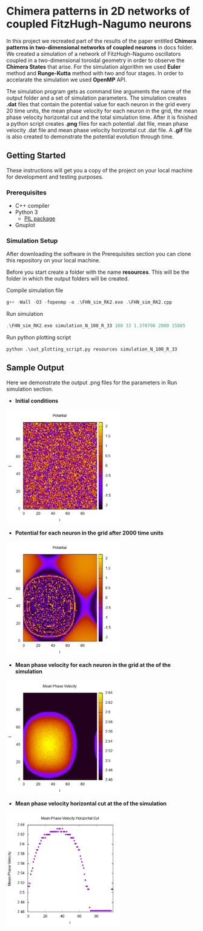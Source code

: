 # Chimera patterns in 2D networks of coupled FitzHugh-Nagumo neurons

In this project we recreated part of the results of the paper entitled __Chimera patterns in two-dimensional networks of coupled neurons__ in docs folder. We created a simulation of a network of FitzHugh-Nagumo oscillators coupled in a two-dimensional toroidal geometry in order to observe the __Chimera States__ that arise. For the simulation algorithm we used __Euler__ method and __Runge-Kutta__ method with two and four stages. In order to accelarate the simulation we used __OpenMP__ API.

The simulation program gets as command line arguments the name of the output folder and a set of simulation parameters. The simulation creates __.dat__ files that contain the potential value for each neuron in the grid every 20 time units, the mean phase velocity for each neuron in the grid, the mean phase velocity horizontal cut and the total simulation time. After it is finished a python script creates __.png__ files for each potential .dat file, mean phase velocity .dat file and mean phase velocity horizontal cut .dat file. A __.gif__ file is also created to demonstrate the potential evolution through time. 

## Getting Started

These instructions will get you a copy of the project on your local machine for development and testing purposes.

### Prerequisites

* C++ compiler
* Python 3
    - [PIL package](https://pypi.org/project/Pillow/)
* Gnuplot

### Simulation Setup

After downloading the software in the Prerequisites section you can clone this repository on your local machine.

Before you start create a folder with the name __resources__. This will be the folder in which the output folders will be created.

Compile simulation file

```cpp
g++ -Wall -O3 -fopenmp -o .\FHN_sim_RK2.exe .\FHN_sim_RK2.cpp
```

Run simulation

```cpp
.\FHN_sim_RK2.exe simulation_N_100_R_33 100 33 1.370796 2000 15885 
```

Run python plotting script

```
python .\out_plotting_script.py resources simulation_N_100_R_33
```

## Sample Output

Here we demonstrate the output .png files for the parameters in Run simulation section.

* __Initial conditions__
<img src="images/POT_IT_000000.png" width="300" height="300">

* __Potential for each neuron in the grid after 2000 time units__
<img src="images/POT_IT_200000.png" width="300" height="300">

* __Mean phase velocity for each neuron in the grid at the of the simulation__
<img src="images/MPV.png" width="300" height="300">

* __Mean phase velocity horizontal cut at the of the simulation__
<img src="images/MPV_HORCUT.png" width="300" height="300">
